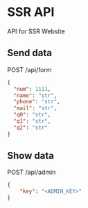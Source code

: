 # SSR API
API for SSR Website

## Send data
POST /api/form

```json
{
  "num": 1111,
  "name": "str",
  "phone": "str",
  "mail": "str",
  "q0": "str",
  "q1": "str",
  "q2": "str"
}
```

## Show data
POST /api/admin

```json
{
    "key": "<ADMIN_KEY>"
}
```
